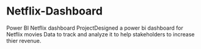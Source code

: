 # Netflix-Dashboard
Power BI Netflix dashboard ProjectDesigned a power bi dashboard for Netflix movies Data to track and analyze it to help stakeholders to increase thier revenue.
